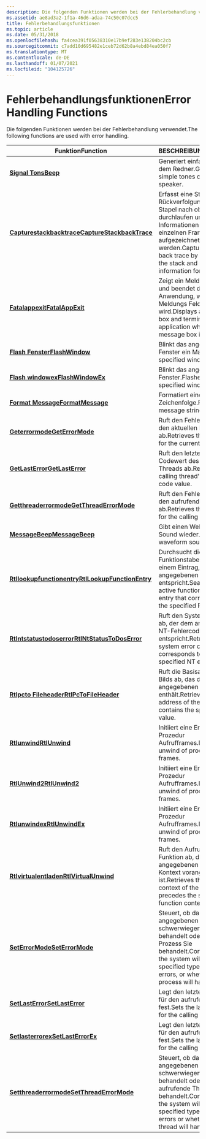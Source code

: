 ```yaml
---
description: Die folgenden Funktionen werden bei der Fehlerbehandlung verwendet.
ms.assetid: ae8ad3a2-1f1a-46d6-adaa-74c50c07dcc5
title: Fehlerbehandlungsfunktionen
ms.topic: article
ms.date: 05/31/2018
ms.openlocfilehash: fa4cea391f05638310e17b9ef283e138204bc2cb
ms.sourcegitcommit: c7add10d695482e1ceb72d62b8a4ebd84ea050f7
ms.translationtype: MT
ms.contentlocale: de-DE
ms.lasthandoff: 01/07/2021
ms.locfileid: "104125726"
---
```

# <a name="error-handling-functions"></a><span data-ttu-id="38abc-103">Fehlerbehandlungsfunktionen</span><span class="sxs-lookup"><span data-stu-id="38abc-103">Error Handling Functions</span></span>

<span data-ttu-id="38abc-104">Die folgenden Funktionen werden bei der Fehlerbehandlung verwendet.</span><span class="sxs-lookup"><span data-stu-id="38abc-104">The following functions are used with error handling.</span></span>



| <span data-ttu-id="38abc-105">Funktion</span><span class="sxs-lookup"><span data-stu-id="38abc-105">Function</span></span>                                                 | <span data-ttu-id="38abc-106">BESCHREIBUNG</span><span class="sxs-lookup"><span data-stu-id="38abc-106">Description</span></span>                                                                                                                   |
|----------------------------------------------------------|-------------------------------------------------------------------------------------------------------------------------------|
| [<span data-ttu-id="38abc-107">**Signal Tons**</span><span class="sxs-lookup"><span data-stu-id="38abc-107">**Beep**</span></span>](/windows/win32/api/utilapiset/nf-utilapiset-beep)                                     | <span data-ttu-id="38abc-108">Generiert einfache Töne auf dem Redner.</span><span class="sxs-lookup"><span data-stu-id="38abc-108">Generates simple tones on the speaker.</span></span>                                                                                        |
| <span data-ttu-id="38abc-109">[**Capturestackbacktrace**](/previous-versions/windows/desktop/legacy/bb204633(v=vs.85))</span><span class="sxs-lookup"><span data-stu-id="38abc-109">[**CaptureStackbackTrace**](/previous-versions/windows/desktop/legacy/bb204633(v=vs.85))</span></span>   | <span data-ttu-id="38abc-110">Erfasst eine Stapel Rückverfolgung, indem der Stapel nach oben durchlaufen und die Informationen für die einzelnen Frames aufgezeichnet werden.</span><span class="sxs-lookup"><span data-stu-id="38abc-110">Captures a stack back trace by walking up the stack and recording the information for each frame.</span></span>                             |
| [<span data-ttu-id="38abc-111">**Fatalappexit**</span><span class="sxs-lookup"><span data-stu-id="38abc-111">**FatalAppExit**</span></span>](/windows/win32/api/errhandlingapi/nf-errhandlingapi-fatalappexita)                     | <span data-ttu-id="38abc-112">Zeigt ein Meldungs Feld an und beendet die Anwendung, wenn das Meldungs Feld geschlossen wird.</span><span class="sxs-lookup"><span data-stu-id="38abc-112">Displays a message box and terminates the application when the message box is closed.</span></span>                                         |
| [<span data-ttu-id="38abc-113">**Flash Fenster**</span><span class="sxs-lookup"><span data-stu-id="38abc-113">**FlashWindow**</span></span>](/windows/desktop/api/Winuser/nf-winuser-flashwindow)                       | <span data-ttu-id="38abc-114">Blinkt das angegebene Fenster ein Mal.</span><span class="sxs-lookup"><span data-stu-id="38abc-114">Flashes the specified window one time.</span></span>                                                                                        |
| [<span data-ttu-id="38abc-115">**Flash windowex**</span><span class="sxs-lookup"><span data-stu-id="38abc-115">**FlashWindowEx**</span></span>](/windows/desktop/api/Winuser/nf-winuser-flashwindowex)                   | <span data-ttu-id="38abc-116">Blinkt das angegebene Fenster.</span><span class="sxs-lookup"><span data-stu-id="38abc-116">Flashes the specified window.</span></span>                                                                                                 |
| [<span data-ttu-id="38abc-117">**Format Message**</span><span class="sxs-lookup"><span data-stu-id="38abc-117">**FormatMessage**</span></span>](/windows/desktop/api/WinBase/nf-winbase-formatmessage)                   | <span data-ttu-id="38abc-118">Formatiert eine Nachrichten Zeichenfolge.</span><span class="sxs-lookup"><span data-stu-id="38abc-118">Formats a message string.</span></span>                                                                                                     |
| [<span data-ttu-id="38abc-119">**Geterrormode**</span><span class="sxs-lookup"><span data-stu-id="38abc-119">**GetErrorMode**</span></span>](/windows/win32/api/errhandlingapi/nf-errhandlingapi-geterrormode)                     | <span data-ttu-id="38abc-120">Ruft den Fehler Modus für den aktuellen Prozess ab.</span><span class="sxs-lookup"><span data-stu-id="38abc-120">Retrieves the error mode for the current process.</span></span>                                                                             |
| [<span data-ttu-id="38abc-121">**GetLastError**</span><span class="sxs-lookup"><span data-stu-id="38abc-121">**GetLastError**</span></span>](/windows/win32/api/errhandlingapi/nf-errhandlingapi-getlasterror)                     | <span data-ttu-id="38abc-122">Ruft den letzten Fehler Codewert des aufrufenden Threads ab.</span><span class="sxs-lookup"><span data-stu-id="38abc-122">Retrieves the calling thread's last-error code value.</span></span>                                                                         |
| [<span data-ttu-id="38abc-123">**Getthreaderrormode**</span><span class="sxs-lookup"><span data-stu-id="38abc-123">**GetThreadErrorMode**</span></span>](/windows/win32/api/errhandlingapi/nf-errhandlingapi-getthreaderrormode)         | <span data-ttu-id="38abc-124">Ruft den Fehler Modus für den aufrufenden Thread ab.</span><span class="sxs-lookup"><span data-stu-id="38abc-124">Retrieves the error mode for the calling thread.</span></span>                                                                              |
| [<span data-ttu-id="38abc-125">**MessageBeep**</span><span class="sxs-lookup"><span data-stu-id="38abc-125">**MessageBeep**</span></span>](/windows/desktop/api/WinUser/nf-winuser-messagebeep)                       | <span data-ttu-id="38abc-126">Gibt einen Wellenform-Sound wieder.</span><span class="sxs-lookup"><span data-stu-id="38abc-126">Plays a waveform sound.</span></span>                                                                                                       |
| [<span data-ttu-id="38abc-127">**Rtllookupfunctionentry**</span><span class="sxs-lookup"><span data-stu-id="38abc-127">**RtlLookupFunctionEntry**</span></span>](/windows/desktop/api/WinNT/nf-winnt-rtllookupfunctionentry) | <span data-ttu-id="38abc-128">Durchsucht die aktiven Funktionstabellen nach einem Eintrag, der dem angegebenen PC-Wert entspricht.</span><span class="sxs-lookup"><span data-stu-id="38abc-128">Searches the active function tables for an entry that corresponds to the specified PC value.</span></span>                                  |
| [<span data-ttu-id="38abc-129">**Rtlntstatustodoserror**</span><span class="sxs-lookup"><span data-stu-id="38abc-129">**RtlNtStatusToDosError**</span></span>](/windows/desktop/api/Winternl/nf-winternl-rtlntstatustodoserror)   | <span data-ttu-id="38abc-130">Ruft den Systemfehler Code ab, der dem angegebenen NT-Fehlercode entspricht.</span><span class="sxs-lookup"><span data-stu-id="38abc-130">Retrieves the system error code that corresponds to the specified NT error code.</span></span>                                              |
| [<span data-ttu-id="38abc-131">**Rtlpcto Fileheader**</span><span class="sxs-lookup"><span data-stu-id="38abc-131">**RtlPcToFileHeader**</span></span>](/windows/desktop/api/WinNT/nf-winnt-rtlpctofileheader)           | <span data-ttu-id="38abc-132">Ruft die Basisadresse des Bilds ab, das den angegebenen PC-Wert enthält.</span><span class="sxs-lookup"><span data-stu-id="38abc-132">Retrieves the base address of the image that contains the specified PC value.</span></span>                                                 |
| [<span data-ttu-id="38abc-133">**Rtlunwind**</span><span class="sxs-lookup"><span data-stu-id="38abc-133">**RtlUnwind**</span></span>](/windows/desktop/api/WinNT/nf-winnt-rtlunwind)                           | <span data-ttu-id="38abc-134">Initiiert eine Entladung von Prozedur Aufrufframes.</span><span class="sxs-lookup"><span data-stu-id="38abc-134">Initiates an unwind of procedure call frames.</span></span>                                                                                 |
| [<span data-ttu-id="38abc-135">**RtlUnwind2**</span><span class="sxs-lookup"><span data-stu-id="38abc-135">**RtlUnwind2**</span></span>](/windows/desktop/api/WinNT/nf-winnt-rtlunwind2)                         | <span data-ttu-id="38abc-136">Initiiert eine Entladung von Prozedur Aufrufframes.</span><span class="sxs-lookup"><span data-stu-id="38abc-136">Initiates an unwind of procedure call frames.</span></span>                                                                                 |
| [<span data-ttu-id="38abc-137">**Rtlunwindex**</span><span class="sxs-lookup"><span data-stu-id="38abc-137">**RtlUnwindEx**</span></span>](/windows/desktop/api/WinNT/nf-winnt-rtlunwindex)                       | <span data-ttu-id="38abc-138">Initiiert eine Entladung von Prozedur Aufrufframes.</span><span class="sxs-lookup"><span data-stu-id="38abc-138">Initiates an unwind of procedure call frames.</span></span>                                                                                 |
| [<span data-ttu-id="38abc-139">**Rtlvirtualentladen**</span><span class="sxs-lookup"><span data-stu-id="38abc-139">**RtlVirtualUnwind**</span></span>](/windows/desktop/api/WinNT/nf-winnt-rtlvirtualunwind)             | <span data-ttu-id="38abc-140">Ruft den Aufruf Kontext der Funktion ab, die dem angegebenen Funktions Kontext vorangestellt ist.</span><span class="sxs-lookup"><span data-stu-id="38abc-140">Retrieves the invocation context of the function that precedes the specified function context.</span></span>                                |
| [<span data-ttu-id="38abc-141">**SetErrorMode**</span><span class="sxs-lookup"><span data-stu-id="38abc-141">**SetErrorMode**</span></span>](/windows/win32/api/errhandlingapi/nf-errhandlingapi-seterrormode)                     | <span data-ttu-id="38abc-142">Steuert, ob das System die angegebenen Typen von schwerwiegenden Fehlern behandelt oder ob der Prozess Sie behandelt.</span><span class="sxs-lookup"><span data-stu-id="38abc-142">Controls whether the system will handle the specified types of serious errors, or whether the process will handle them.</span></span>       |
| [<span data-ttu-id="38abc-143">**SetLastError**</span><span class="sxs-lookup"><span data-stu-id="38abc-143">**SetLastError**</span></span>](/windows/win32/api/errhandlingapi/nf-errhandlingapi-setlasterror)                     | <span data-ttu-id="38abc-144">Legt den letzten Fehlercode für den aufrufenden Thread fest.</span><span class="sxs-lookup"><span data-stu-id="38abc-144">Sets the last-error code for the calling thread.</span></span>                                                                              |
| [<span data-ttu-id="38abc-145">**Setlasterrorex**</span><span class="sxs-lookup"><span data-stu-id="38abc-145">**SetLastErrorEx**</span></span>](/windows/desktop/api/Winuser/nf-winuser-setlasterrorex)                 | <span data-ttu-id="38abc-146">Legt den letzten Fehlercode für den aufrufenden Thread fest.</span><span class="sxs-lookup"><span data-stu-id="38abc-146">Sets the last-error code for the calling thread.</span></span>                                                                              |
| [<span data-ttu-id="38abc-147">**Setthreaderrormode**</span><span class="sxs-lookup"><span data-stu-id="38abc-147">**SetThreadErrorMode**</span></span>](/windows/win32/api/errhandlingapi/nf-errhandlingapi-setthreaderrormode)         | <span data-ttu-id="38abc-148">Steuert, ob das System die angegebenen Typen von schwerwiegenden Fehlern behandelt oder ob der aufrufende Thread diese behandelt.</span><span class="sxs-lookup"><span data-stu-id="38abc-148">Controls whether the system will handle the specified types of serious errors or whether the calling thread will handle them.</span></span> |



 

 

 
